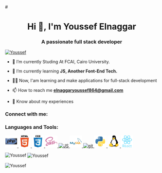 #<h1 align="center">Hi 👋, I'm Youssef Elnaggar </h1>
<h3 align="center">A passionate full stack developer</h3>

[//]: # (<p align="left"> <img src="https://komarev.com/ghpvc/?username=joue-zero&label=Profile%20views&color=0e75b6&style=flat" alt="Youssef" /> </p>)

<p align="left"> <a href="https://github.com/ryo-ma/github-profile-trophy"><img src="https://github-profile-trophy.vercel.app/?username=joue-zero" alt="Youssef" /></a> </p>

- 🔭 I’m currently Studing At FCAI, Cairo University.

- 🌱 I’m currently learning **JS, Another Font-End Tech.**

- 👨‍💻 Now, I'am learning and make applications for full-stack development

- 📫 How to reach me **elnaggaryoussef864@gmail.com**

- 📄 Know about my experiences

<h3 align="left">Connect with me:</h3>
<p align="left">
</p>

<h3 align="left">Languages and Tools:</h3>
<p align="left">  
<a href="https://www.php.net" target="_blank" rel="noreferrer"> <img src="https://raw.githubusercontent.com/devicons/devicon/master/icons/php/php-original.svg" alt="php" width="40" height="40"/> </a> 
<a href="https://www.w3.org/html/" target="_blank" rel="noreferrer"> <img src="https://raw.githubusercontent.com/devicons/devicon/master/icons/html5/html5-original-wordmark.svg" alt="html5" width="40" height="40"/> </a> 
<a href="https://www.w3schools.com/css/" target="_blank" rel="noreferrer"> <img src="https://raw.githubusercontent.com/devicons/devicon/master/icons/css3/css3-original-wordmark.svg" alt="css3" width="40" height="40"/> </a>
<a href="https://sass-lang.com" target="_blank" rel="noreferrer"> <img src="https://raw.githubusercontent.com/devicons/devicon/master/icons/sass/sass-original.svg" alt="sass" width="40" height="40"/> </a> 
<a href="https://www.w3schools.com/js/" target="_blank" rel="noreferrer"> <img src="https://upload.wikimedia.org/wikipedia/commons/9/99/Unofficial_JavaScript_logo_2.svg" alt="JS" width="30" height="30"/> </a>
<a href="https://www.mysql.com/" target="_blank" rel="noreferrer"> <img src="https://raw.githubusercontent.com/devicons/devicon/master/icons/mysql/mysql-original-wordmark.svg" alt="mysql" width="40" height="40"/> </a>  
<a href="https://git-scm.com/" target="_blank" rel="noreferrer"> <img src="https://www.vectorlogo.zone/logos/git-scm/git-scm-icon.svg" alt="git" width="40" height="40"/> </a> 
<a href="https://www.python.org" target="_blank" rel="noreferrer"> <img src="https://raw.githubusercontent.com/devicons/devicon/master/icons/python/python-original.svg" alt="python" width="40" height="40"/> </a> 
<a href="https://www.linux.org/" target="_blank" rel="noreferrer"> <img src="https://raw.githubusercontent.com/devicons/devicon/master/icons/linux/linux-original.svg" alt="linux" width="40" height="40"/> </a> 
<a href="https://reactjs.org/" target="_blank" rel="noreferrer"> <img src="https://raw.githubusercontent.com/devicons/devicon/master/icons/react/react-original-wordmark.svg" alt="react" width="40" height="40"/> </a>  
</p>

<p><img align="left" src="https://github-readme-stats.vercel.app/api/top-langs?username=joue-zero&show_icons=true&locale=en&layout=compact" alt="Youssef" /></p>

<p>&nbsp;<img align="center" src="https://github-readme-stats.vercel.app/api?username=joue-zero&show_icons=true&locale=en" alt="Youssef" /></p>

<p><img align="center" src="https://github-readme-streak-stats.herokuapp.com/?user=joue-zero&" alt="Youssef" /></p>

